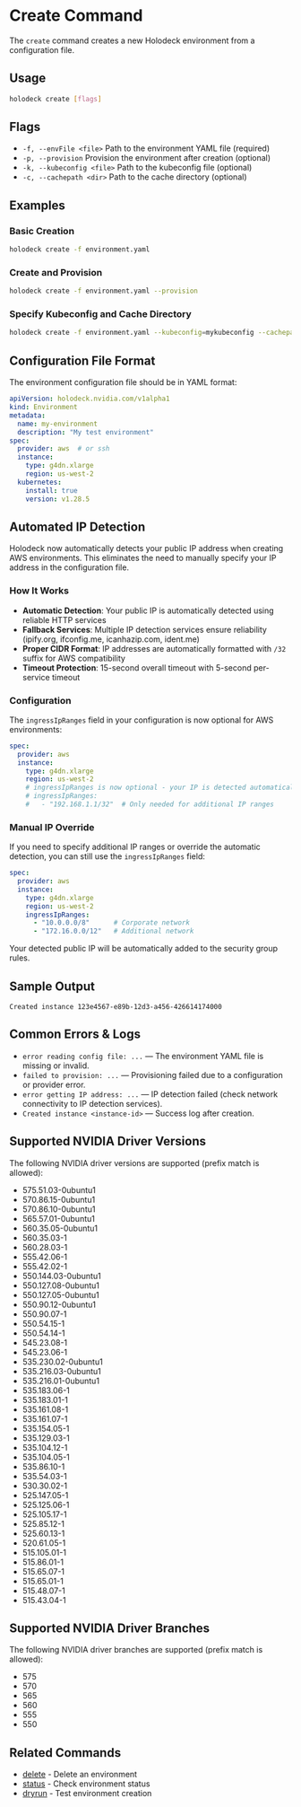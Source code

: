 # Create Command

The `create` command creates a new Holodeck environment from a configuration
file.

## Usage

```bash
holodeck create [flags]
```

## Flags

- `-f, --envFile <file>`   Path to the environment YAML file (required)
- `-p, --provision`        Provision the environment after creation (optional)
- `-k, --kubeconfig <file>` Path to the kubeconfig file (optional)
- `-c, --cachepath <dir>`  Path to the cache directory (optional)

## Examples

### Basic Creation

```bash
holodeck create -f environment.yaml
```

### Create and Provision

```bash
holodeck create -f environment.yaml --provision
```

### Specify Kubeconfig and Cache Directory

```bash
holodeck create -f environment.yaml --kubeconfig=mykubeconfig --cachepath=/tmp/holodeck-cache
```

## Configuration File Format

The environment configuration file should be in YAML format:

```yaml
apiVersion: holodeck.nvidia.com/v1alpha1
kind: Environment
metadata:
  name: my-environment
  description: "My test environment"
spec:
  provider: aws  # or ssh
  instance:
    type: g4dn.xlarge
    region: us-west-2
  kubernetes:
    install: true
    version: v1.28.5
```

## Automated IP Detection

Holodeck now automatically detects your public IP address when creating AWS
environments. This eliminates the need to manually specify your IP address in
the configuration file.

### How It Works

- **Automatic Detection**: Your public IP is automatically detected using
  reliable HTTP services
- **Fallback Services**: Multiple IP detection services ensure reliability
  (ipify.org, ifconfig.me, icanhazip.com, ident.me)
- **Proper CIDR Format**: IP addresses are automatically formatted with
  `/32` suffix for AWS compatibility
- **Timeout Protection**: 15-second overall timeout with 5-second
  per-service timeout

### Configuration

The `ingressIpRanges` field in your configuration is now optional for AWS environments:

```yaml
spec:
  provider: aws
  instance:
    type: g4dn.xlarge
    region: us-west-2
    # ingressIpRanges is now optional - your IP is detected automatically
    # ingressIpRanges:
    #   - "192.168.1.1/32"  # Only needed for additional IP ranges
```

### Manual IP Override

If you need to specify additional IP ranges or override the automatic
detection, you can still use the `ingressIpRanges` field:

```yaml
spec:
  provider: aws
  instance:
    type: g4dn.xlarge
    region: us-west-2
    ingressIpRanges:
      - "10.0.0.0/8"      # Corporate network
      - "172.16.0.0/12"   # Additional network
```

Your detected public IP will be automatically added to the security group rules.

## Sample Output

```text
Created instance 123e4567-e89b-12d3-a456-426614174000
```

## Common Errors & Logs

- `error reading config file: ...` — The environment YAML file is missing or
  invalid.
- `failed to provision: ...` — Provisioning failed due to a configuration or
  provider error.
- `error getting IP address: ...` — IP detection failed (check network
  connectivity to IP detection services).
- `Created instance <instance-id>` — Success log after creation.

## Supported NVIDIA Driver Versions

The following NVIDIA driver versions are supported (prefix match is allowed):

- 575.51.03-0ubuntu1
- 570.86.15-0ubuntu1
- 570.86.10-0ubuntu1
- 565.57.01-0ubuntu1
- 560.35.05-0ubuntu1
- 560.35.03-1
- 560.28.03-1
- 555.42.06-1
- 555.42.02-1
- 550.144.03-0ubuntu1
- 550.127.08-0ubuntu1
- 550.127.05-0ubuntu1
- 550.90.12-0ubuntu1
- 550.90.07-1
- 550.54.15-1
- 550.54.14-1
- 545.23.08-1
- 545.23.06-1
- 535.230.02-0ubuntu1
- 535.216.03-0ubuntu1
- 535.216.01-0ubuntu1
- 535.183.06-1
- 535.183.01-1
- 535.161.08-1
- 535.161.07-1
- 535.154.05-1
- 535.129.03-1
- 535.104.12-1
- 535.104.05-1
- 535.86.10-1
- 535.54.03-1
- 530.30.02-1
- 525.147.05-1
- 525.125.06-1
- 525.105.17-1
- 525.85.12-1
- 525.60.13-1
- 520.61.05-1
- 515.105.01-1
- 515.86.01-1
- 515.65.07-1
- 515.65.01-1
- 515.48.07-1
- 515.43.04-1

## Supported NVIDIA Driver Branches

The following NVIDIA driver branches are supported (prefix match is allowed):

- 575
- 570
- 565
- 560
- 555
- 550

## Related Commands

- [delete](delete.md) - Delete an environment
- [status](status.md) - Check environment status
- [dryrun](dryrun.md) - Test environment creation
